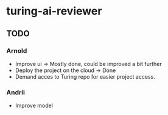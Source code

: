 # turing-ai-reviewer

## TODO

### Arnold

* Improve ui -> Mostly done, could be improved a bit further
* Deploy the project on the cloud -> Done
* Demand acces to Turing repo for easier project access.


### Andrii

* Improve model
